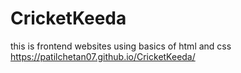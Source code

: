 # CricketKeeda
this is frontend websites using basics of html and css 
https://patilchetan07.github.io/CricketKeeda/
